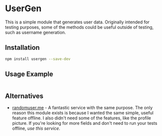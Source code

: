 # UserGen

This is a simple module that generates user data. Originally intended for
testing purposes, some of the methods could be useful outside of testing, such
as username generation.

## Installation

```sh
npm install usergen --save-dev
```

## Usage Example

```js
```

## Alternatives

 - [randomuser.me](http://randomuser.me/) - A fantastic service with the same
 purpose. The only reason this module exists is because I wanted the same
 simple, useful feature offline. I also didn't need some of the features, like
 the profile picture. If you're looking for more fields and don't need to run
 your tests offline, _use this service_.

